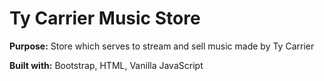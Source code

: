 <h1>Ty Carrier Music Store</h1>
<p><b>Purpose:</b> Store which serves to stream and sell music made by Ty Carrier</p>
<p><b>Built with:</b> Bootstrap, HTML, Vanilla JavaScript</p>
